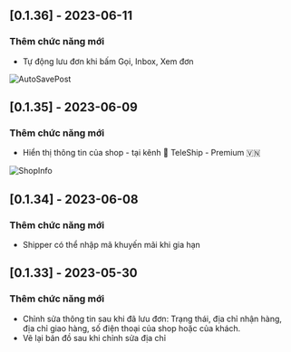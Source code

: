 ## [0.1.36] - 2023-06-11
### Thêm chức năng mới
- Tự động lưu đơn khi bấm Gọi, Inbox, Xem đơn
  
 ![AutoSavePost](https://teleship-space.sgp1.cdn.digitaloceanspaces.com/ads/auto_save_post.png)

## [0.1.35] - 2023-06-09
### Thêm chức năng mới
- Hiển thị thông tin của shop - tại kênh 🚀 TeleShip - Premium 🇻🇳
  
 ![ShopInfo](https://teleship-space.sgp1.cdn.digitaloceanspaces.com/ads/shop_info.png "shop info")

 ## [0.1.34] - 2023-06-08
### Thêm chức năng mới
- Shipper có thể nhập mã khuyến mãi khi gia hạn

## [0.1.33] - 2023-05-30
### Thêm chức năng mới
- Chỉnh sửa thông tin sau khi đã lưu đơn: Trạng thái, địa chỉ nhận hàng, địa chỉ giao hàng, số điện thoại của shop hoặc của khách.
- Vẽ lại bản đồ sau khi chỉnh sửa địa chỉ
  